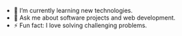 





- 🌱 I’m currently learning new technologies.
- 💬 Ask me about software projects and web development.
- ⚡ Fun fact: I love solving challenging problems.

